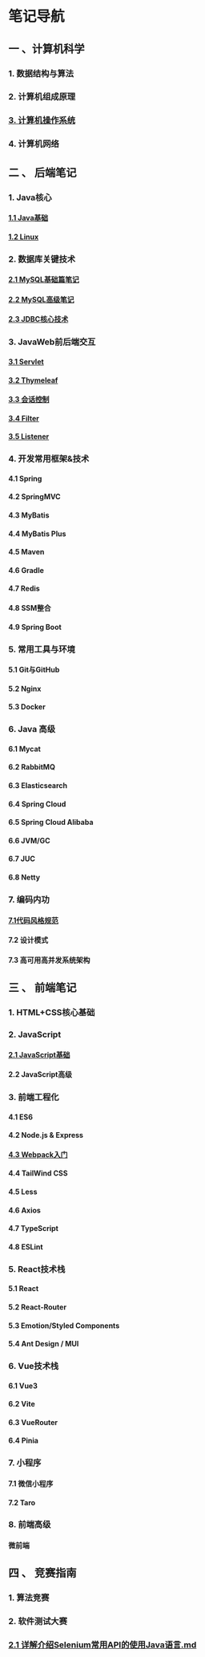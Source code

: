 # 笔记导航

## 一 、计算机科学

### 1. 数据结构与算法

### 2. 计算机组成原理

### [3. 计算机操作系统](./计算机科学/计算机操作系统/计算机操作系统理论笔记导航.md)

### 4. 计算机网络

## 二 、 后端笔记

### 1. Java核心

#### [1.1 Java基础](./Java全套/Java基础笔记/Java基础笔记导航.md)

#### [1.2 Linux](./Java全套/Linux-note/Linux笔记导航.md)

### 2. 数据库关键技术

#### [2.1 MySQL基础篇笔记](./Java全套/MySQL/MySQL基础篇笔记/index.md)

#### [2.2 MySQL高级笔记](./Java全套/MySQL/MySQL高级篇笔记/index.md)

#### [2.3 JDBC核心技术](./Java全套/JDBC核心技术/JDBC核心技术.md)

### 3. JavaWeb前后端交互

#### [3.1 Servlet](./Java全套/JavaWeb/Servlet.md)

#### [3.2 Thymeleaf](./Java全套/JavaWeb/Thymeleaf.md)

#### [3.3 会话控制](./Java全套/JavaWeb/%E4%BC%9A%E8%AF%9D%E6%8E%A7%E5%88%B6.md)

#### [3.4 Filter](./Java全套/JavaWeb/Filter.md)

#### [3.5 Listener](./Java全套/JavaWeb/Listener.md)

### 4. 开发常用框架&技术

#### 4.1 Spring

#### 4.2 SpringMVC

#### 4.3 MyBatis

#### 4.4 MyBatis Plus

#### 4.5 Maven

#### 4.6 Gradle

#### 4.7 Redis

#### 4.8 SSM整合

#### 4.9 Spring Boot

### 5. 常用工具与环境

#### 5.1 Git与GitHub

#### 5.2 Nginx

#### 5.3 Docker

### 6. Java 高级

#### 6.1 Mycat

#### 6.2 RabbitMQ

#### 6.3 Elasticsearch

#### 6.4 Spring Cloud

#### 6.5 Spring Cloud Alibaba

#### 6.6 JVM/GC

#### 6.7 JUC

#### 6.8 Netty

### 7. 编码内功

#### [7.1代码风格规范](./Java全套/编码规范/代码风格规范.md)

#### 7.2 设计模式

#### 7.3 高可用高并发系统架构

## 三 、 前端笔记

### 1. HTML+CSS核心基础

### 2. JavaScript

#### [2.1 JavaScript基础](./前端全套/JavaScript/JavaScript基础.md)

#### 2.2 JavaScript高级

### 3. 前端工程化

#### 4.1 ES6

#### 4.2 Node.js & Express

#### [4.3 Webpack入门](./前端全套/前端工程化/Webpack/Webpack入门.md)

#### 4.4 TailWind CSS

#### 4.5 Less

#### 4.6 Axios

#### 4.7 TypeScript

#### 4.8 ESLint

### 5. React技术栈

#### 5.1 React

#### 5.2 React-Router

#### 5.3 Emotion/Styled Components

#### 5.4 Ant Design / MUI

### 6. Vue技术栈

#### 6.1 Vue3

#### 6.2 Vite

#### 6.3 VueRouter

#### 6.4 Pinia

### 7. 小程序

#### 7.1 微信小程序

#### 7.2 Taro

### 8. 前端高级

#### 微前端

## 四 、 竞赛指南

### 1. 算法竞赛

### 2. 软件测试大赛

### [2.1 详解介绍Selenium常用API的使用Java语言.md](./竞赛指南/软件测试大赛/详解介绍Selenium常用API的使用Java语言.md)
